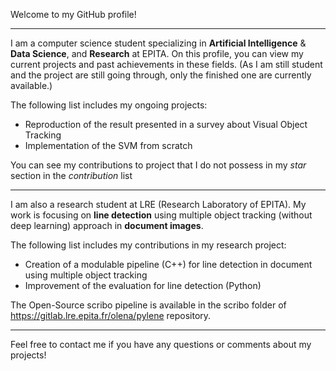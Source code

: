 Welcome to my GitHub profile!

---

I am a computer science student specializing in **Artificial Intelligence** & **Data Science**, and **Research** at EPITA. On this profile, you can view my current projects and past achievements in these fields. (As I am still student and the project are still going through, only the finished one are currently available.)

The following list includes my ongoing projects:
- Reproduction of the result presented in a survey about Visual Object Tracking
- Implementation of the SVM from scratch

You can see my contributions to project that I do not possess in my *star* section in the *contribution* list

---

I am also a research student at LRE (Research Laboratory of EPITA). My work is focusing on **line detection** using multiple object tracking (without deep learning) approach in **document images**.

The following list includes my contributions in my research project:
- Creation of a modulable pipeline (C++) for line detection in document using multiple object tracking
- Improvement of the evaluation for line detection (Python)

The Open-Source scribo pipeline is available in the scribo folder of https://gitlab.lre.epita.fr/olena/pylene repository.

---

Feel free to contact me if you have any questions or comments about my projects!
